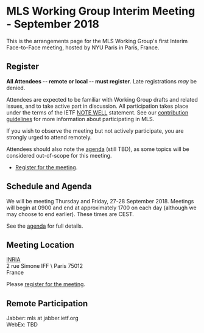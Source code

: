 # MLS Working Group Interim Meeting - September 2018

This is the arrangements page for the MLS Working Group's first Interim Face-to-Face meeting,
hosted by NYU Paris in Paris, France.

## Register

**All Attendees -- remote or local -- must register**. Late registrations _may_ be denied.

Attendees are expected to be familiar with Working Group drafts and related issues, and to take active part in discussion. All participation takes place under the terms of the IETF [NOTE WELL](https://www.ietf.org/about/note-well.html) statement. See our [contribution guidelines](../CONTRIBUTING.md) for more information about participating in MLS.

If you wish to observe the meeting but not actively participate, you are strongly urged to attend remotely.

Attendees should also note the [agenda](agenda.md) (still TBD), as some topics will be considered out-of-scope for this meeting.

* [Register for the meeting](https://docs.google.com/forms/d/e/1FAIpQLSfaENyumUAIw0c0Z5WhHITRG9AkWZwfZJUe9Qfj4mDpR_WY4w/viewform).

## Schedule and Agenda

We will be meeting Thursday and Friday, 27-28 September 2018. Meetings will begin at 0900 and end at
approximately 1700 on each day (although we may choose to end earlier).  These times are CEST.

See the [agenda](agenda.md) for full details.


## Meeting Location

[INRIA](https://www.inria.fr/en/) \
2 rue Simone IFF \ 
Paris 75012 \
France

Please [register for the meeting](https://docs.google.com/forms/d/e/1FAIpQLSfaENyumUAIw0c0Z5WhHITRG9AkWZwfZJUe9Qfj4mDpR_WY4w/viewform).

<!--
## Network

## Accommodation

TBD

## Transportation
-->

## Remote Participation

Jabber: mls at jabber.ietf.org \
WebEx: TBD
